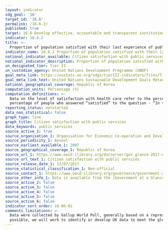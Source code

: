 ```yaml
---
layout: indicator
sdg_goal: '16'
target_id: '16.6'
permalink: /16-6-2/
published: true
target: 16.6 Develop effective, accountable and transparent institutions at all levels
indicator: 16.6.2
title: >-
  Proportion of population satisfied with their last experience of public services
indicator_name: 16.6.2 Proportion of population satisfied with their last experience of public services
national_indicator_available: Citizen satisfaction with public services
national_indicator_description: Proportion of population satisfied with public services.
un_designated_tier: Tier II
un_custodian_agency: United Nations Development Programme (UNDP)
goal_meta_link: https://unstats.un.org/sdgs/tierIII-indicators/files/Tier3-16-06-02.pdf
goal_meta_link_text: United Nations Sustainable Development Goals Metadata (PDF 4.0 MB)
national_geographical_coverage: Republic of Korea
computation_units: Percentage (%)
computation_definitions: >-
  Data on the level of satisfaction with health care refer to the percentage of people who answered “satisfied” to the question - “In the city or area where you live, are you satisfied or dissatisfied with the availability of quality health care?” For education, data refer to the
  percentage of people who answered “satisfied” to the question - ”In the city or area where you live, are you satisfied or dissatisfied with the educational system or the schools?”
reporting_status: notstarted
data_non_statistical: false
graph_type: line
graph_title: Citizen satisfaction with public services
data_keywords: public services
source_active_1: true
source_organisation_1: Organisation for Economic Co-operation and Development
source_periodicity_1: Annual
source_earliest_available_1: 2007
source_geographical_coverage_1: Republic of Korea
source_url_1: https://www.oecd-ilibrary.org/docserver/gov_glance-2017-en.pdf?expires=1552564537&id=id&accname=guest&checksum=8ED5C6C8BAB0689E351DB1E2AF482B75
source_url_text_1: Citizen satisfaction with public services
source_release_date_1: 13/07/2017
source_statistical_classification_1: Non-official
source_contact_1: https://www.oecd-ilibrary.org/governance/government-at-a-glance-2017_gov_glance-2017-en;jsessionid=4DIlNU0xM85fs_eRXrGKZlc1.ip-10-240-5-85
source_other_info_1: Data is available from the [Government at a Glance 2017[(https://www.oecd-ilibrary.org/governance/government-at-a-glance-2017_gov_glance-2017-en) publication - see chapter 14 for citizen satisfaction with public services and institutions
source_active_2: false
source_active_3: false
source_active_4: false
source_active_5: false
source_active_6: false
indicator_sort_order: 16-06-02
comments_limitations: >-
  Data were collected by Gallup World Poll, generally based on a representative sample of 1000 citizens in each country. More information about this survey is available [here](https://www.gallup.com/home.aspx) This indicator is being used as an approximation of the UN SDG Indicator. Where
  possible, we will work to identify or develop UK data to meet the global indicator specification. This indicator has not been identified in collaboration with topic experts.
---
```

